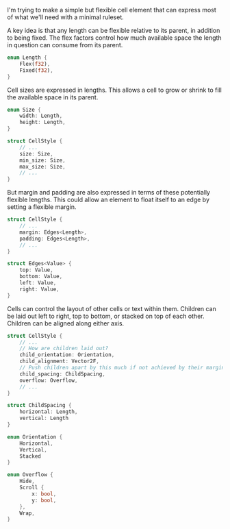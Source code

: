 I'm trying to make a simple but flexible cell element that can express most of what we'll need with a minimal ruleset.

A key idea is that any length can be flexible relative to its parent, in addition to being fixed. The flex factors control how much available space the length in question can consume from its parent.

```rs
enum Length {
    Flex(f32),
    Fixed(f32),
}
```

Cell sizes are expressed in lengths. This allows a cell to grow or shrink to fill the available space in its parent.

```rs
enum Size {
    width: Length,
    height: Length,
}

struct CellStyle {
    // ...
    size: Size,
    min_size: Size,
    max_size: Size,
    // ...
}
```

But margin and padding are also expressed in terms of these potentially flexible lengths. This could allow an element to float itself to an edge by setting a flexible margin.

```rs
struct CellStyle {
    // ...
    margin: Edges<Length>,
    padding: Edges<Length>,
    // ...
}

struct Edges<Value> {
    top: Value,
    bottom: Value,
    left: Value,
    right: Value,
}
```

Cells can control the layout of other cells or text within them. Children can be laid out left to right, top to bottom, or stacked on top of each other. Children can be aligned along either axis.

```rs
struct CellStyle {
    // ...
    // How are children laid out?
    child_orientation: Orientation,
    child_alignment: Vector2F,
    // Push children apart by this much if not achieved by their margins
    child_spacing: ChildSpacing,
    overflow: Overflow,
    // ...
}

struct ChildSpacing {
    horizontal: Length,
    vertical: Length
}

enum Orientation {
    Horizontal,
    Vertical,
    Stacked
}

enum Overflow {
    Hide,
    Scroll {
        x: bool,
        y: bool,
    },
    Wrap,
}
```
